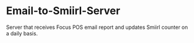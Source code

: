 # Email-to-Smiirl-Server

Server that receives Focus POS email report and updates Smiirl counter on a daily basis.
